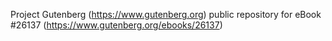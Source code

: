 Project Gutenberg (https://www.gutenberg.org) public repository for eBook #26137 (https://www.gutenberg.org/ebooks/26137)
